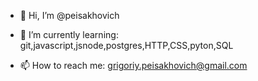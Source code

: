 - 👋 Hi, I’m @peisakhovich

- 🌱 I’m currently learning: git,javascript,jsnode,postgres,HTTP,CSS,pyton,SQL

- 📫 How to reach me:  grigoriy.peisakhovich@gmail.com

<!---
peisakhovich/peisakhovich is a ✨ special ✨ repository because its `README.md` (this file) appears on your GitHub profile.
You can click the Preview link to take a look at your changes.
--->
